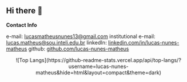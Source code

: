 ## Hi there 👋
**Contact Info**

e-mail: lucasmatheusnunes13@gmail.com
institutional e-mail: lucas.matheus@sou.inteli.edu.br
linkedIn: <a href="linkedin.com/in/lucas-nunes-matheus">linkedin.com/in/lucas-nunes-matheus</a>
github: <a href="github.com/lucas-nunes-matheus">github.com/lucas-nunes-matheus</a>

<div align="center" width="100%">
  ![Top Langs](https://github-readme-stats.vercel.app/api/top-langs/?username=lucas-nunes-matheus&amp;hide=html&amp;layout=compact&amp;theme=dark)
</div>
